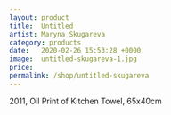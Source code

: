 ```yaml
---
layout: product
title:  Untitled
artist: Maryna Skugareva
category: products
date:   2020-02-26 15:53:28 +0000
image:  untitled-skugareva-1.jpg
price:
permalink: /shop/untitled-skugareva
---
```

2011, Oil Print of Kitchen Towel, 65x40cm

